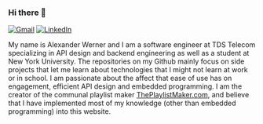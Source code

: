 ### Hi there 👋

<a href="alexwerner9@gmail.com" target="_blank"><img img src="https://img.shields.io/badge/gmail-%23EA4335.svg?style=plastic&logo=gmail&logoColor=white" alt="Gmail"/></a>
<a href="https://www.linkedin.com/in/alexander-a-werner/"><img src="https://img.shields.io/badge/linkedin-%230A66C2.svg?style=plastic&logo=linkedin&logoColor=white" alt="LinkedIn"/></a>

My name is Alexander Werner and I am a software engineer at TDS Telecom specializing in API design and backend engineering as well as a student at New York University. The repositories on my Github mainly focus on side projects that let me learn about technologies that I might not learn at work or in school. I am passionate about the affect that ease of use has on engagement, efficient API design and embedded programming. I am the creator of the communal playlist maker [ThePlaylistMaker.com](https://theplaylistmaker.com/), and believe that I have implemented most of my knowledge (other than embedded programming) into this website.

<!--
**alexwerner9/alexwerner9** is a ✨ _special_ ✨ repository because its `README.md` (this file) appears on your GitHub profile.

Here are some ideas to get you started:

- 🔭 I’m currently working on ...
- 🌱 I’m currently learning ...
- 👯 I’m looking to collaborate on ...
- 🤔 I’m looking for help with ...
- 💬 Ask me about ...
- 📫 How to reach me: ...
- 😄 Pronouns: ...
- ⚡ Fun fact: ...
-->
